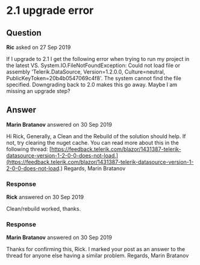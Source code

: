 # 2.1 upgrade error

## Question

**Ric** asked on 27 Sep 2019

If I upgrade to 2.1 I get the following error when trying to run my project in the latest VS. System.IO.FileNotFoundException: Could not load file or assembly 'Telerik.DataSource, Version=1.2.0.0, Culture=neutral, PublicKeyToken=20b4b0547069c4f8'. The system cannot find the file specified. Downgrading back to 2.0 makes this go away. Maybe I am missing an upgrade step?

## Answer

**Marin Bratanov** answered on 30 Sep 2019

Hi Rick, Generally, a Clean and the Rebuild of the solution should help. If not, try clearing the nuget cache. You can read more about this in the following thread: [https://feedback.telerik.com/blazor/1431387-telerik-datasource-version-1-2-0-0-does-not-load.](https://feedback.telerik.com/blazor/1431387-telerik-datasource-version-1-2-0-0-does-not-load.) Regards, Marin Bratanov

### Response

**Rick** answered on 30 Sep 2019

Clean/rebuild worked, thanks.

### Response

**Marin Bratanov** answered on 30 Sep 2019

Thanks for confirming this, Rick. I marked your post as an answer to the thread for anyone else having a similar problem. Regards, Marin Bratanov
